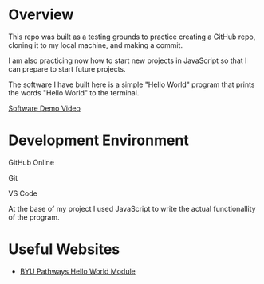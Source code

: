 # Overview

This repo was built as a testing grounds to practice creating a GitHub repo, cloning it to my local machine, and making a commit. 

I am also practicing now how to start new projects in JavaScript so that I can prepare to start future projects.

The software I have built here is a simple "Hello World" program that prints the words "Hello World" to the terminal. 

[Software Demo Video](http://youtube.link.goes.here)

# Development Environment

GitHub Online

Git

VS Code

At the base of my project I used JavaScript to write the actual functionallity of the program.

# Useful Websites

* [BYU Pathways Hello World Module](https://byui-cse.github.io/cse310-ww-course/week01/activity_portfolio.html)